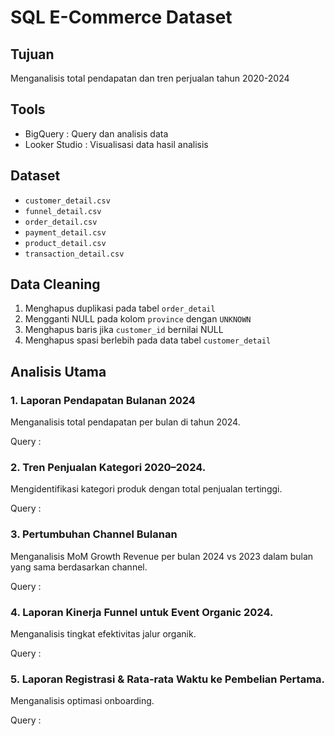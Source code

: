 # SQL E-Commerce Dataset

## Tujuan 
Menganalisis total pendapatan dan tren perjualan tahun 2020-2024

## Tools 
- BigQuery : Query dan analisis data
- Looker Studio : Visualisasi data hasil analisis

## Dataset
- `customer_detail.csv`
- `funnel_detail.csv`
- `order_detail.csv`
- `payment_detail.csv`
- `product_detail.csv`
- `transaction_detail.csv`

## Data Cleaning
1. Menghapus duplikasi pada tabel `order_detail`
2. Mengganti NULL pada kolom `province` dengan `UNKNOWN`
3. Menghapus baris jika `customer_id` bernilai NULL
4. Menghapus spasi berlebih pada data tabel `customer_detail`

## Analisis Utama
### 1. Laporan Pendapatan Bulanan 2024
Menganalisis total pendapatan per bulan di tahun 2024.

Query : 

### 2. Tren Penjualan Kategori 2020–2024.
Mengidentifikasi kategori produk dengan total penjualan tertinggi.

Query : 

### 3. Pertumbuhan Channel Bulanan 
Menganalisis MoM Growth Revenue per bulan 2024 vs 2023 dalam bulan yang sama berdasarkan channel.

Query :

### 4. Laporan Kinerja Funnel untuk Event Organic 2024.
Menganalisis tingkat efektivitas jalur organik. 

Query :

### 5. Laporan Registrasi & Rata-rata Waktu ke Pembelian Pertama.
Menganalisis optimasi onboarding.

Query : 


